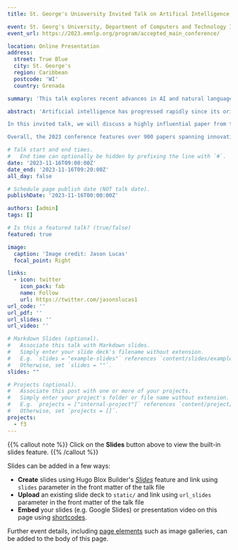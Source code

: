 ```yaml
---
title: St. George's Unioversity Invited Talk on Artifical Intelligence and Latest AI Research

event: St. Georg's University, Department of Computers and Technology Invited Talk
event_url: https://2023.emnlp.org/program/accepted_main_conference/

location: Online Presentation
address:
  street: True Blue
  city: St. George's 
  region: Caribbean
  postcode: 'WI'
  country: Grenada

summary: 'This talk explores recent advances in AI and natural language processing. It highlights an influential EMNLP 2023 paper: “Fighting Fire with Fire” - introducing adversarial attack methods that reveal weaknesses in AI systems by inducing model misclassifications. However, it also shows the dual use for combatting harmful text. Published among 900 highly selective papers, this work epitomizes progress in strengthening robustness, while using AI’s dual capacities for good. Brief background will be provided before diving into the state of the field and latest innovations showcased across the cutting-edge EMNLP research.'

abstract: 'Artificial intelligence has progressed rapidly since its origins in the 1950s, with natural language processing emerging as a critical subfield focused on enabling human-language understanding in machines.

In this invited talk, we will discuss a highly influential paper from the 2023 Empirical Methods in Natural Language Processing conference proceedings – “Fighting Fire with Fire." This work introduces new techniques for adversarial attacks against AI systems, revealing vulnerabilities by inducing model misclassifications. However, it also demonstrates the dual capacity to combat maliciously generated text. Discussing both aspects shows how the field is advancing while addressing crucial issues around safety and security.

Overall, the 2023 conference features over 900 papers spanning innovations in Large Langauge Models, translation, and more – with a highly-selective 23% acceptance rate. This represents the remarkable progress in AI, while also highlighting important frontiers related to robustness, quality assurance, and positive real-world impact as the technology grows more advanced. We look forward to an engaging overview of the latest advancements and future directions for AI.'

# Talk start and end times.
#   End time can optionally be hidden by prefixing the line with `#`.
date: '2023-11-16T09:00:00Z'
date_end: '2023-11-16T09:20:00Z'
all_day: false

# Schedule page publish date (NOT talk date).
publishDate: '2023-11-16T00:00:00Z'

authors: [admin]
tags: []

# Is this a featured talk? (true/false)
featured: true

image:
  caption: 'Image credit: Jason Lucas'
  focal_point: Right

links:
  - icon: twitter
    icon_pack: fab
    name: Follow
    url: https://twitter.com/jasonslucas1
url_code: ''
url_pdf: ''
url_slides: ''
url_video: ''

# Markdown Slides (optional).
#   Associate this talk with Markdown slides.
#   Simply enter your slide deck's filename without extension.
#   E.g. `slides = "example-slides"` references `content/slides/example-slides.md`.
#   Otherwise, set `slides = ""`.
slides: ""

# Projects (optional).
#   Associate this post with one or more of your projects.
#   Simply enter your project's folder or file name without extension.
#   E.g. `projects = ["internal-project"]` references `content/project/deep-learning/index.md`.
#   Otherwise, set `projects = []`.
projects:
  - f3
---
```


{{% callout note %}}
Click on the **Slides** button above to view the built-in slides feature.
{{% /callout %}}

Slides can be added in a few ways:

- **Create** slides using Hugo Blox Builder's [_Slides_](https://docs.hugoblox.com/reference/content-types/) feature and link using `slides` parameter in the front matter of the talk file
- **Upload** an existing slide deck to `static/` and link using `url_slides` parameter in the front matter of the talk file
- **Embed** your slides (e.g. Google Slides) or presentation video on this page using [shortcodes](https://docs.hugoblox.com/reference/markdown/).

Further event details, including [page elements](https://docs.hugoblox.com/reference/markdown/) such as image galleries, can be added to the body of this page.
